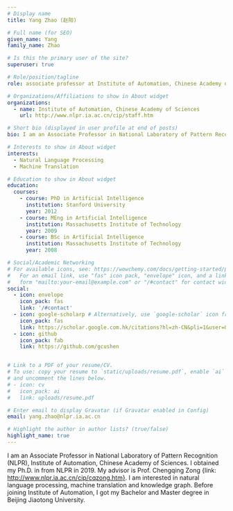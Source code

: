 ```yaml
---
# Display name
title: Yang Zhao (赵阳)

# Full name (for SEO)
given_name: Yang
family_name: Zhao

# Is this the primary user of the site?
superuser: true

# Role/position/tagline
role: associate professor at Institute of Automation, Chinese Academy of Sciences

# Organizations/Affiliations to show in About widget
organizations:
  - name: Institute of Automation, Chinese Academy of Sciences
    url: http://www.nlpr.ia.ac.cn/cip/staff.htm

# Short bio (displayed in user profile at end of posts)
bio: I am an Associate Professor in National Laboratory of Pattern Recognition, Institute of Automation, Chinese Academy of Sciences. I obtained my Ph.D. in from NLPR in 2019. My advisor is Prof. chengqing Zong.  I work on natural language processing, machine translation.

# Interests to show in About widget
interests:
  - Natural Language Processing
  - Machine Translation

# Education to show in About widget
education:
  courses:
    - course: PhD in Artificial Intelligence
      institution: Stanford University
      year: 2012
    - course: MEng in Artificial Intelligence
      institution: Massachusetts Institute of Technology
      year: 2009
    - course: BSc in Artificial Intelligence
      institution: Massachusetts Institute of Technology
      year: 2008

# Social/Academic Networking
# For available icons, see: https://wowchemy.com/docs/getting-started/page-builder/#icons
#   For an email link, use "fas" icon pack, "envelope" icon, and a link in the
#   form "mailto:your-email@example.com" or "/#contact" for contact widget.
social:
  - icon: envelope
    icon_pack: fas
    link: '/#contact'
  - icon: google-scholarp # Alternatively, use `google-scholar` icon from `ai` icon pack
    icon_pack: fas
    link: https://scholar.google.com.hk/citations?hl=zh-CN&pli=1&user=09YqQNsAAAAJ
  - icon: github
    icon_pack: fab
    link: https://github.com/gcushen


# Link to a PDF of your resume/CV.
# To use: copy your resume to `static/uploads/resume.pdf`, enable `ai` icons in `params.yaml`,
# and uncomment the lines below.
# - icon: cv
#   icon_pack: ai
#   link: uploads/resume.pdf

# Enter email to display Gravatar (if Gravatar enabled in Config)
email: yang.zhao@nlpr.ia.ac.cn

# Highlight the author in author lists? (true/false)
highlight_name: true
---
```


I am an Associate Professor in National Laboratory of Pattern Recognition (NLPR), Institute of Automation, Chinese Academy of Sciences. I obtained my Ph.D. in from NLPR in 2019. My advisor is Prof. Chengqing Zong {link: http://www.nlpr.ia.ac.cn/cip/cqzong.htm}. I am  interested in natural language processing, machine translation and knowledge graph. Before joining Institute of Automation, I got my Bachelor and Master degree in Beijing Jiaotong University. 

